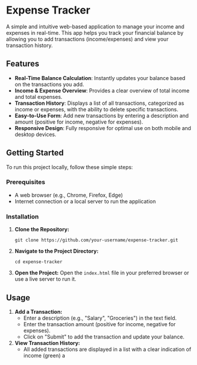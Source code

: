 
<body>

  <h1>Expense Tracker</h1>

  <p>A simple and intuitive web-based application to manage your income and expenses in real-time. This app helps you track your financial balance by allowing you to add transactions (income/expenses) and view your transaction history.</p>

  <h2>Features</h2>
  <ul>
    <li><strong>Real-Time Balance Calculation</strong>: Instantly updates your balance based on the transactions you add.</li>
    <li><strong>Income & Expense Overview</strong>: Provides a clear overview of total income and total expenses.</li>
    <li><strong>Transaction History</strong>: Displays a list of all transactions, categorized as income or expenses, with the ability to delete specific transactions.</li>
    <li><strong>Easy-to-Use Form</strong>: Add new transactions by entering a description and amount (positive for income, negative for expenses).</li>
    <li><strong>Responsive Design</strong>: Fully responsive for optimal use on both mobile and desktop devices.</li>
  </ul>

  <h2>Getting Started</h2>
  <p>To run this project locally, follow these simple steps:</p>

  <h3>Prerequisites</h3>
  <ul>
    <li>A web browser (e.g., Chrome, Firefox, Edge)</li>
    <li>Internet connection or a local server to run the application</li>
  </ul>

  <h3>Installation</h3>
  <ol>
    <li><strong>Clone the Repository:</strong></li>
    <pre><code>git clone https://github.com/your-username/expense-tracker.git</code></pre>
    <li><strong>Navigate to the Project Directory:</strong></li>
    <pre><code>cd expense-tracker</code></pre>
    <li><strong>Open the Project:</strong> Open the <code>index.html</code> file in your preferred browser or use a live server to run it.</li>
  </ol>

  <h2>Usage</h2>
  <ol>
    <li><strong>Add a Transaction:</strong>
      <ul>
        <li>Enter a description (e.g., "Salary", "Groceries") in the text field.</li>
        <li>Enter the transaction amount (positive for income, negative for expenses).</li>
        <li>Click on "Submit" to add the transaction and update your balance.</li>
      </ul>
    </li>
    <li><strong>View Transaction History:</strong>
      <ul>
        <li>All added transactions are displayed in a list with a clear indication of income (green) a
